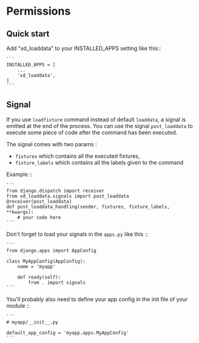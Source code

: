 Permissions
=====

Quick start
-----------

Add "xd_loaddata" to your INSTALLED_APPS setting like this::

    ```
    INSTALLED_APPS = [
        ...
        'xd_loaddata',
    ]
    ```

Signal
-----------

If you use `loadfixture` command instead of default `loaddata`, a signal is emitted at the end of the process.
You can use the signal `post_loaddata` to execute some piece of code after the command has been executed.

The signal comes with two params :

- `fixtures` which contains all the executed fixtures,
- `fixture_labels` which contains all the labels given to the command


Example ::

    ```
    from django.dispatch import receiver
    from xd_loaddata.signals import post_loaddata
    @receiver(post_loaddata)
    def post_loaddata_handling(sender, fixtures, fixture_labels, **kwargs):
        # your code here
    ```

Don't forget to load your signals in the `apps.py` like this ::

    ```
    from django.apps import AppConfig

    class MyAppConfig(AppConfig):
        name = 'myapp'

        def ready(self):
            from . import signals
    ```

You'll probably also need to define your app config in the init file of your module ::

    ```
    # myapp/__init__.py

    default_app_config = 'myapp.apps.MyAppConfig'
    ```
